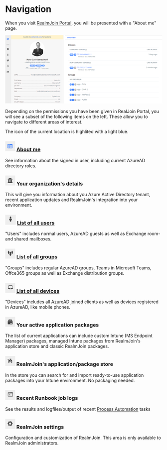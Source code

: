 # Navigation

When you visit [RealmJoin Portal](https://portal.realmjoin.com), you will be presented with a "About me" page.&#x20;

!["About me" page](<../.gitbook/assets/image (8).png>)

Depending on the permissions you have been given in RealJoin Portal, you will see a subset of the following items on the left. These allow you to navigate to different areas of interest.

The icon of the current location is highlited with a light blue.

### ![](../.gitbook/assets/me.png) [About me](../page-1/about-me.md)

See information about the signed in user, including current AzureAD directory roles.

### ![](../.gitbook/assets/org.png) [Your organization's details](../page-1/organization-details.md)

This will give you information about you Azure Active Directory tenant, recent application updates and RealmJoin's integration into your environment.

### ![](../.gitbook/assets/user.png) [List of all users](../page-1/user-list/)

"Users" includes normal users, AzureAD guests as well as Exchange room- and shared mailboxes.

### ![](../.gitbook/assets/group.png) [List of all groups](../page-1/group-list/)

"Groups" includes regular AzureAD groups, Teams in Microsoft Teams, Offce365 groups as well as Exchange distribution groups.

### ![](../.gitbook/assets/device.png) [List of all devices](../page-1/device-list/)

"Devices" includes all AzureAD joined clients as well as devices registered in AzureAD, like mobile phones.

### ![](../.gitbook/assets/packages.png) Your active application packages

The list of current applications can include custom Intune (MS Endpoint Manager) packages, managed Intune packages from RealmJoin's application store and classic RealmJoin packages.

### ![](../.gitbook/assets/appstore.png) RealmJoin's application/package store

In the store you can search for and import ready-to-use application packages into your Intune environment. No packaging needed.

### ![](../.gitbook/assets/jobs.png) Recent Runbook job logs

See the results and logfiles/output of recent [Process Automation](../runbooks/) tasks&#x20;

### ![](../.gitbook/assets/settings.png) RealmJoin settings

Configuration and customization of RealmJoin. This area is only available to RealmJoin administrators.

